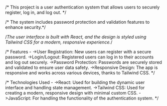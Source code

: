 /* This project is a user authentication system that allows users to securely register, log in, and log out. */

/* The system includes password protection and validation features to enhance security.*/

/*The user interface is built with React, and the design is styled using Tailwind CSS for a modern, responsive experience.*/

/*
Features -
->User Registration: New users can register with a secure password.
->Login/Logout: Registered users can log in to their accounts and log out securely.
->Password Protection: Passwords are securely stored and validated to ensure user data safety.
->Responsive Design: The app is responsive and works across various devices, thanks to Tailwind CSS.
*/

/*
Technologies Used -
->React: Used for building the dynamic user interface and handling state management.
->Tailwind CSS: Used for creating a modern, responsive design with minimal custom CSS.
->JavaScript: For handling the functionality of the authentication system.
*/
